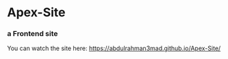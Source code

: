 # Apex-Site
### a Frontend site 
You can watch the site here:
https://abdulrahman3mad.github.io/Apex-Site/
